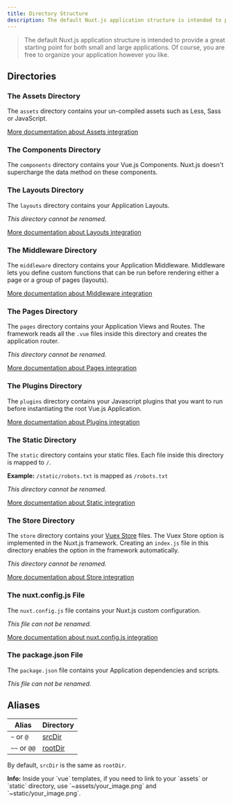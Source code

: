 ```yaml
---
title: Directory Structure
description: The default Nuxt.js application structure is intended to provide a great starting point for both large and small applications.
---
```


> The default Nuxt.js application structure is intended to provide a great starting point for both small and large applications. Of course, you are free to organize your application however you like.

## Directories

### The Assets Directory

The `assets` directory contains your un-compiled assets such as Less, Sass or JavaScript.

[More documentation about Assets integration](/guide/assets)

### The Components Directory

The `components` directory contains your Vue.js Components. Nuxt.js doesn't supercharge the data method on these components.

### The Layouts Directory

The `layouts` directory contains your Application Layouts.

_This directory cannot be renamed._

[More documentation about Layouts integration](/guide/views#layouts)

### The Middleware Directory

The `middleware` directory contains your Application Middleware. Middleware lets you define custom functions that can be run before rendering either a page or a group of pages (layouts).

[More documentation about Middleware integration](/guide/routing#middleware)

### The Pages Directory

The `pages` directory contains your Application Views and Routes. The framework reads all the `.vue` files inside this directory and creates the application router.

_This directory cannot be renamed._

[More documentation about Pages integration](/guide/views)

### The Plugins Directory

The `plugins` directory contains your Javascript plugins that you want to run before instantiating the root Vue.js Application.

[More documentation about Plugins integration](/guide/plugins)

### The Static Directory

The `static` directory contains your static files. Each file inside this directory is mapped to `/`.

**Example:** `/static/robots.txt` is mapped as `/robots.txt`

_This directory cannot be renamed._

[More documentation about Static integration](/guide/assets#static)

### The Store Directory

The `store` directory contains your [Vuex Store](http://vuex.vuejs.org/en/) files. The Vuex Store option is implemented in the Nuxt.js framework. Creating an `index.js` file in this directory enables the option in the framework automatically.

_This directory cannot be renamed._

[More documentation about Store integration](/guide/vuex-store)

### The nuxt.config.js File

The `nuxt.config.js` file contains your Nuxt.js custom configuration.

_This file can not be renamed._

[More documentation about nuxt.config.js integration](/guide/configuration)

### The package.json File

The `package.json` file contains your Application dependencies and scripts.

_This file can not be renamed._

## Aliases

| Alias | Directory |
|-----|------|
| `~` or `@` | [srcDir](/api/configuration-srcdir) |
| `~~` or `@@` | [rootDir](/api/configuration-rootdir) |

By default, `srcDir` is the same as `rootDir`.

<p class="Alert Alert--nuxt-green"><b>Info:</b> Inside your `vue` templates, if you need to link to your `assets` or `static` directory, use `~assets/your_image.png` and `~static/your_image.png`.</p>

